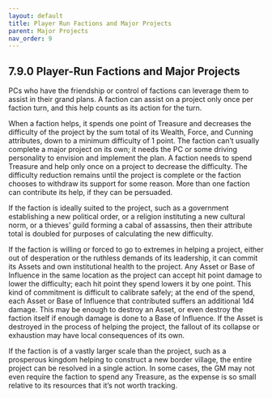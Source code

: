 ```yaml
---
layout: default
title: Player Run Factions and Major Projects
parent: Major Projects
nav_order: 9
---
```


## 7.9.0 Player-Run Factions and Major Projects

PCs who have the friendship or control of factions can leverage them to assist in their grand plans.
A faction can assist on a project only once per faction turn, and this help counts as its action for the turn.

When a faction helps, it spends one point of Treasure and decreases the difficulty of the project by the sum total of its Wealth, Force, and Cunning attributes, down to a minimum difficulty of 1 point.
The faction can’t usually complete a major project on its own; it needs the PC or some driving personality to envision and implement the plan.
A faction needs to spend Treasure and help only once on a project to decrease the difficulty.
The difficulty reduction remains until the project is complete or the faction chooses to withdraw its support for some reason.
More than one faction can contribute its help, if they can be persuaded.

If the faction is ideally suited to the project, such as a government establishing a new political order, or a religion instituting a new cultural norm, or a thieves’ guild forming a cabal of assassins, then their attribute total is doubled for purposes of calculating the new difficulty.

If the faction is willing or forced to go to extremes in helping a project, either out of desperation or the ruthless demands of its leadership, it can commit its Assets and own institutional health to the project.
Any Asset or Base of Influence in the same location as the project can accept hit point damage to lower the difficulty; each hit point they spend lowers it by one point.
This kind of commitment is difficult to calibrate safely; at the end of the spend, each Asset or Base of Influence that contributed suffers an additional 1d4 damage.
This may be enough to destroy an Asset, or even destroy the faction itself if enough damage is done to a Base of Influence.
If the Asset is destroyed in the process of helping the project, the fallout of its collapse or exhaustion may have local consequences of its own.

If the faction is of a vastly larger scale than the project, such as a prosperous kingdom helping to construct a new border village, the entire project can be resolved in a single action.
In some cases, the GM may not even require the faction to spend any Treasure, as the expense is so small relative to its resources that it’s not worth tracking.

